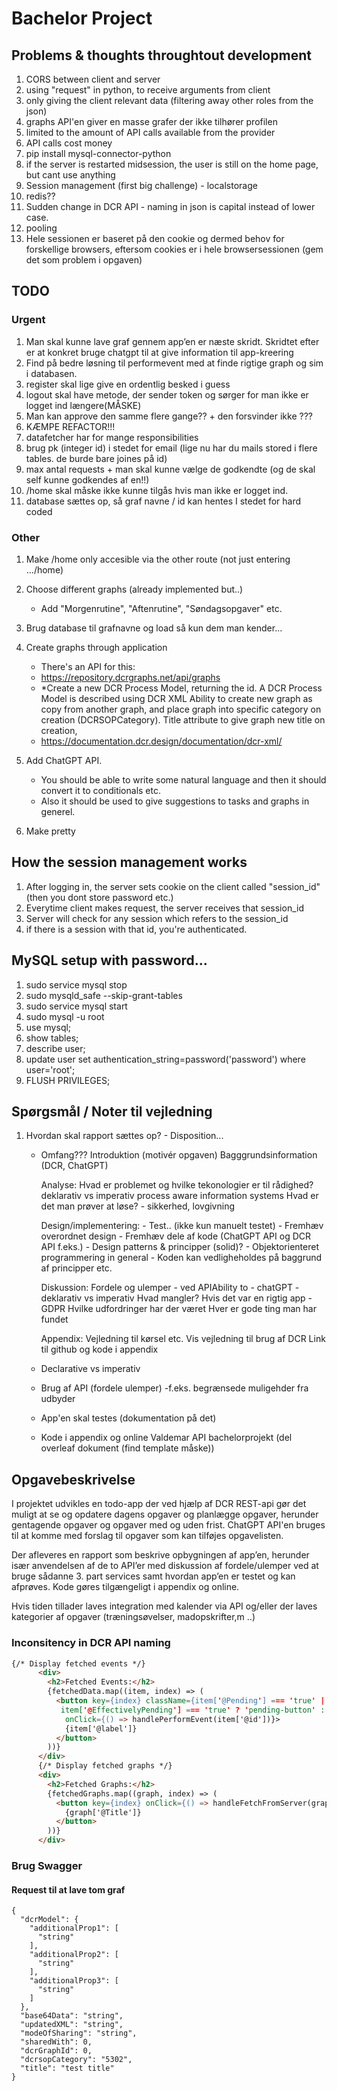 # Bachelor Project

## Problems & thoughts throughtout development

1. CORS between client and server
2. using "request" in python, to receive arguments from client
3. only giving the client relevant data (filtering away other roles from the json)
4. graphs API'en giver en masse grafer der ikke tilhører profilen
5. limited to the amount of API calls available from the provider
6. API calls cost money
7. pip install mysql-connector-python
8. if the server is restarted midsession, the user is still on the home page, but cant use anything
9. Session management (first big challenge) - localstorage
10. redis??
11. Sudden change in DCR API - naming in json is capital instead of lower case.
12. pooling
13. Hele sessionen er baseret på den cookie og dermed behov for forskellige browsers, eftersom cookies er i hele browsersessionen (gem det som problem i opgaven)

## TODO

### Urgent

1. Man skal kunne lave graf gennem app’en er næste skridt. Skridtet efter er at konkret bruge chatgpt til at give information til app-kreering
1. Find på bedre løsning til performevent med at finde rigtige graph og sim i databasen.
1. register skal lige give en ordentlig besked i guess
1. logout skal have metode, der sender token og sørger for man ikke er logget ind længere(MÅSKE)
1. Man kan approve den samme flere gange?? + den forsvinder ikke ???
1. KÆMPE REFACTOR!!!
1. datafetcher har for mange responsibilities
1. brug pk (integer id) i stedet for email (lige nu har du mails stored i flere tables. de burde bare joines på id)
1. max antal requests + man skal kunne vælge de godkendte (og de skal self kunne godkendes af en!!)
1. /home skal måske ikke kunne tilgås hvis man ikke er logget ind.
1. database sættes op, så graf navne / id kan hentes I stedet for hard coded

### Other

1. Make /home only accesible via the other route (not just entering .../home)
1. Choose different graphs (already implemented but..)
   - Add "Morgenrutine", "Aftenrutine", "Søndagsopgaver" etc.
1. Brug database til grafnavne og load så kun dem man kender...
1. Create graphs through application

   - There's an API for this:
   - https://repository.dcrgraphs.net/api/graphs
   - \*Create a new DCR Process Model, returning the id. A DCR Process Model is described using DCR XML Ability to create new graph as copy from another graph, and place graph into specific category on creation (DCRSOPCategory). Title attribute to give graph new title on creation,
   - https://documentation.dcr.design/documentation/dcr-xml/

1. Add ChatGPT API.
   - You should be able to write some natural language and then it should convert it to conditionals etc.
   - Also it should be used to give suggestions to tasks and graphs in generel.
1. Make pretty

## How the session management works

1. After logging in, the server sets cookie on the client called "session_id" (then you dont store password etc.)
2. Everytime client makes request, the server receives that session_id
3. Server will check for any session which refers to the session_id
4. if there is a session with that id, you're authenticated.

## MySQL setup with password...

1. sudo service mysql stop
1. sudo mysqld_safe --skip-grant-tables
1. sudo service mysql start
1. sudo mysql -u root
1. use mysql;
1. show tables;
1. describe user;
1. update user set authentication_string=password('password') where user='root';
1. FLUSH PRIVILEGES;

## Spørgsmål / Noter til vejledning

1. Hvordan skal rapport sættes op? - Disposition...

   - Omfang??? Introduktion (motivér opgaven)
     Bagggrundsinformation (DCR, ChatGPT)

     Analyse:
     Hvad er problemet og hvilke tekonologier er til rådighed?
     deklarativ vs imperativ
     process aware information systems
     Hvad er det man prøver at løse? - sikkerhed, lovgivning

     Design/implementering: - Test.. (ikke kun manuelt testet) - Fremhæv overordnet design - Fremhæv dele af kode (ChatGPT API og DCR API f.eks.) - Design patterns & principper (solid)? - Objektorienteret programmering in general - Koden kan vedligheholdes på baggrund af principper etc.

     Diskussion:
     Fordele og ulemper - ved APIAbility to - chatGPT - deklarativ vs imperativ
     Hvad mangler? Hvis det var en rigtig app - GDPR
     Hvilke udfordringer har der været
     Hver er gode ting man har fundet

     Appendix:
     Vejledning til kørsel etc.
     Vis vejledning til brug af DCR
     Link til github og kode i appendix

   - Declarative vs imperativ
   - Brug af API (fordele ulemper) -f.eks. begrænsede muligehder fra udbyder
   - App'en skal testes (dokumentation på det)
   - Kode i appendix og online
     Valdemar API bachelorprojekt (del overleaf dokument (find template måske))

## Opgavebeskrivelse

I projektet udvikles en todo-app der ved hjælp af DCR REST-api gør det muligt at se og opdatere dagens opgaver og
planlægge opgaver, herunder gentagende opgaver og opgaver med og uden frist.
ChatGPT API'en bruges til at komme med forslag til opgaver som kan tilføjes opgavelisten.

Der afleveres en rapport som beskrive opbygningen af app’en, herunder især anvendelsen af de to API’er med
diskussion af fordele/ulemper ved at bruge sådanne 3. part services samt hvordan app’en er testet og kan afprøves.
Kode gøres tilgængeligt i appendix og online.

Hvis tiden tillader laves integration med kalender via API og/eller der laves kategorier af opgaver (træningsøvelser,
madopskrifter,m ..)

### Inconsitency in DCR API naming

```html
{/* Display fetched events */}
      <div>
        <h2>Fetched Events:</h2>
        {fetchedData.map((item, index) => (
          <button key={index} className={item['@Pending'] === 'true' ||
           item['@EffectivelyPending'] === 'true' ? 'pending-button' : 'regular-button'}
            onClick={() => handlePerformEvent(item['@id'])}>
            {item['@label']}
          </button>
        ))}
      </div>
      {/* Display fetched graphs */}
      <div>
        <h2>Fetched Graphs:</h2>
        {fetchedGraphs.map((graph, index) => (
          <button key={index} onClick={() => handleFetchFromServer(graph['@Id'])}>
            {graph['@Title']}
          </button>
        ))}
      </div>
```

### Brug Swagger

#### Request til at lave tom graf

```
{
  "dcrModel": {
    "additionalProp1": [
      "string"
    ],
    "additionalProp2": [
      "string"
    ],
    "additionalProp3": [
      "string"
    ]
  },
  "base64Data": "string",
  "updatedXML": "string",
  "modeOfSharing": "string",
  "sharedWith": 0,
  "dcrGraphId": 0,
  "dcrsopCategory": "5302",
  "title": "test title"
}
```

